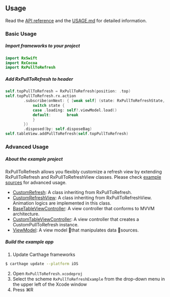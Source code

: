 ## Usage

Read the [API reference](https://gumob.github.io/RxPullToRefresh/Classes/RxPullToRefresh.html) and the [USAGE.md](https://gumob.github.io/RxPullToRefresh/usage.html) for detailed information.


### Basic Usage

##### Import frameworks to your project

```swift
import RxSwift
import RxCocoa
import RxPullToRefresh
```

##### Add RxPullToRefresh to header

```swift
self.topPullToRefresh = RxPullToRefresh(position: .top)
self.topPullToRefresh.rx.action
        .subscribe(onNext: { [weak self] (state: RxPullToRefreshState, progress: CGFloat, scroll: CGFloat) in
            switch state {
            case .loading: self?.viewModel.load()
            default:       break
            }
        })
        .disposed(by: self.disposeBag)
self.tableView.addPullToRefresh(self.topPullToRefresh)
```

### Advanced Usage

##### About the example project

RxPullToRefresh allows you flexibly customize a refresh view by extending RxPullToRefresh and RxPullToRefreshView classes. Please check [example sources](https://github.com/gumob/RxPullToRefresh/blob/master/Example/") for advanced usage.

- [CustomRefresh](https://github.com/gumob/RxPullToRefresh/blob/master/Example/CustomRefreshView.swift"): A class inheriting from RxPullToRefresh.
- [CustomRefreshView](https://github.com/gumob/RxPullToRefresh/blob/master/Example/CustomRefreshView.swift"): A class inheriting from RxPullToRefreshView. Animation logics are implemented in this class.
- [BaseTableViewController](https://github.com/gumob/RxPullToRefresh/blob/master/Example/BaseTableViewController.swift"): A view controller that conforms to MVVM architecture.
- [CustomTableViewController](https://github.com/gumob/RxPullToRefresh/blob/master/Example/CustomTableViewController.swift"): A view controller that creates a CustomPullToRefresh instance.
- [ViewModel](https://github.com/gumob/RxPullToRefresh/blob/master/Example/ViewModel.swift"): A view model that manipulates data sources.

##### Build the example app

1) Update Carthage frameworks
```bash
$ carthage update --platform iOS
```
2) Open `RxPullToRefresh.xcodeproj`
3) Select the scheme `RxPullToRefreshExample` from the drop-down menu in the upper left of the Xcode window
4) Press ⌘R
